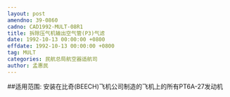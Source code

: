 ```yaml
---
layout: post
amendno: 39-0860
cadno: CAD1992-MULT-08R1
title: 拆除压气机输出空气管(P3)气滤
date: 1992-10-13 00:00:00 +0800
effdate: 1992-10-13 00:00:00 +0800
tag: MULT
categories: 民航总局航空器适航司
author: 孟惠民
---
```


##适用范围:
安装在比奇(BEECH)飞机公司制造的飞机上的所有PT6A-27发动机

